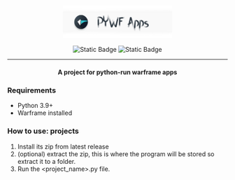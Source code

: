 
<div align='center'>

  <div>
    <img src="./blob/logo.png" width="250" alt="Warp" />
  </div>

![Static Badge](https://img.shields.io/badge/license-MIT-green) ![Static Badge](https://img.shields.io/badge/contributors-1-orange)

<hr />

#### A project for python-run warframe apps

</div>

### Requirements

- Python 3.9+
- Warframe installed

### How to use: projects

1. Install its zip from latest release
1. (optional) extract the zip, this is where the program will be stored so extract it to a folder.
2. Run the <project_name>.py file.